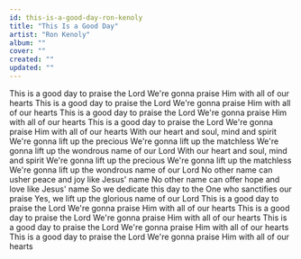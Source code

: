 ```yaml
---
id: this-is-a-good-day-ron-kenoly
title: "This Is a Good Day"
artist: "Ron Kenoly"
album: ""
cover: ""
created: ""
updated: ""
---
```


This is a good day to praise the Lord
We're gonna praise Him with all of our hearts
This is a good day to praise the Lord
We're gonna praise Him with all of our hearts
This is a good day to praise the Lord
We're gonna praise Him with all of our hearts
This is a good day to praise the Lord
We're gonna praise Him with all of our hearts
With our heart and soul, mind and spirit
We're gonna lift up the precious
We're gonna lift up the matchless
We're gonna lift up the wondrous name of our Lord
With our heart and soul, mind and spirit
We're gonna lift up the precious
We're gonna lift up the matchless
We're gonna lift up the wondrous name of our Lord
No other name can usher peace and joy like Jesus' name
No other name can offer hope and love like Jesus' name
So we dedicate this day to the One who sanctifies our praise
Yes, we lift up the glorious name of our Lord
This is a good day to praise the Lord
We're gonna praise Him with all of our hearts
This is a good day to praise the Lord
We're gonna praise Him with all of our hearts
This is a good day to praise the Lord
We're gonna praise Him with all of our hearts
This is a good day to praise the Lord
We're gonna praise Him with all of our hearts